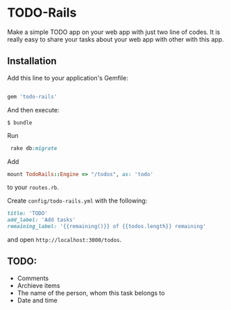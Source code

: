 # TODO-Rails

Make a simple TODO app on your web app with just two line of codes. It is really easy to share your tasks about your web app with other with this app.



## Installation

Add this line to your application's Gemfile:

```ruby

gem 'todo-rails'

```

And then execute:

    $ bundle

Run
``` ruby
 rake db:migrate
```

 Add
``` ruby
mount TodoRails::Engine => "/todos", as: 'todo'
```
to your ``` routes.rb ```.

 Create ``` config/todo-rails.yml ``` with the following:
``` ruby
title: 'TODO'
add_label: 'Add tasks'
remaining_label: '{{remaining()}} of {{todos.length}} remaining'
```
and open ``` http://localhost:3000/todos ```.
## TODO:
* Comments
* Archieve items
* The name of the person, whom this task belongs to
* Date and time
